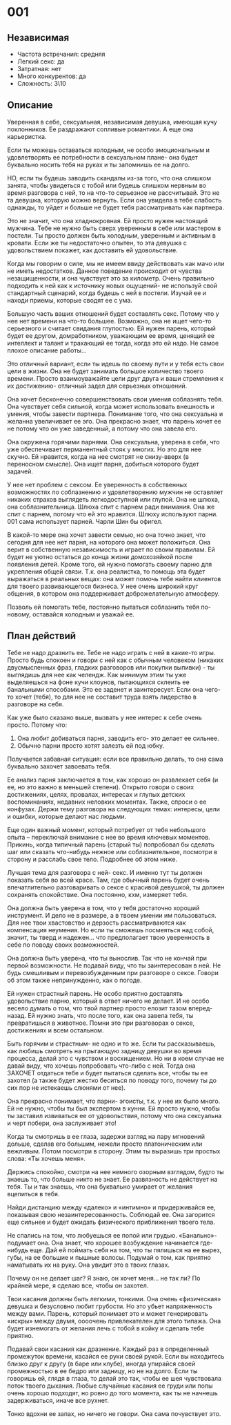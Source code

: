 # 001

## Независимая

* Частота встречания: средняя
* Легкий секс: да
* Затратная: нет
* Много конкурентов: да
* Сложность: 3\10

## Описание

Уверенная в себе, сексуальная, независимая девушка, имеющая кучу поклонников.  Ее раздражают сопливые романтики. А еще она карьеристка.

Если ты можешь оставаться холодным, не особо эмоциональным и удовлетворять ее потребности в сексуальном плане- она будет буквально носить тебя на руках и ты запомнишь ее на долго.

НО, если ты будешь заводить скандалы из-за того, что она слишком занята, чтобы увидеться с тобой или будешь слишком нервным во время разговора с ней, то на что-то серьезное не рассчитывай. Это не та девушка, которую можно вернуть. Если она увидела в тебе слабость однажды, то уйдет и больше не будет тебя рассматривать как партнера.

Это не значит, что она хладнокровная. Ей просто нужен настоящий мужчина. Тебе не нужно быть сверх уверенным в себе или мастером в постели. Ты просто должен быть холодным, уверенным и активным в кровати. Если же ты недостаточно опытен, то эта девушка с удовольствием покажет, как доставить ей удовольствие.

Когда мы говорим о силе, мы не имеем ввиду действовать как мачо или не иметь недостатков. Данное поведение происходит от чувства незащищенности, и она чувствует это за километр. Очень правильно подходить к ней как к источнику новых ощущений- не используй свой стандартный сценарий, когда будешь с ней в постели. Изучай ее и находи приемы, которые сводят ее с ума.

Большую часть ваших отношений будет составлять секс. Потому что у нее нет времени на что-то большее. Возможно, она не ищет чего-то серьезного и считает свидания глупостью. Ей нужен парень, который будет ее другом, домработником, уважающим ее время, ценящий ее интеллект и талант и трахающий ее тогда, когда это ей надо. Не самое плохое описание работы…

Это отличный вариант, если ты идешь по своему пути и у тебя есть свои цели в жизни. Она не будет занимать большое количество твоего времени. Просто взаимоуважайте цели друг друга и ваши стремления к их достижению- отличный задел для серьезных отношений.

Она хочет бесконечно совершенствовать свои умения соблазнять тебя. Она чувствует себя сильной, когда может использовать внешность и умения, чтобы завести партнера. Понимание того, что она сексуальна и желанна увеличивает ее эго. Она прекрасно знает, что парень хочет ее не потому что он уже заведенный, а потому что она завела его.

Она окружена горячими парнями. Она сексуальна, уверена в себя, что уже обеспечивает перманентный стояк у многих. Но это для нее скучно. Ей нравится, когда на нее смотрят не снизу-вверх (в переносном смысле). Она ищет парня, добиться которого будет задачей.

У нее нет проблем с сексом.  Ее уверенность в собственных возможностях по соблазнению и удовлетворению мужчин не оставляет никаких страхов выглядеть легкодоступной или глупой.  Она не шлюха, она соблазнительница.  Шлюха спит с парнем ради внимания. Она же спит с парнем, потому что ей это нравится. Шлюху используют парни. 001 сама использует парней. Чарли Шин бы офигел.

В какой-то мере она хочет завести семью, но она точно знает, что сегодня для нее нет парня, на которого она может положиться. Она верит в собственную независимость и играет по своим правилам. Ей будет не уютно остаться до конца жизни домохозяйкой после появления детей.  Кроме того, ей нужно помогать своему парню для укрепления общей связи. Т.к. она реалистка, то помощь эта будет выражаться в реальных вещах: она может помочь тебе найти клиентов для твоего развивающегося бизнеса. У нее очень широкий круг общения, в котором она поддерживает доброжелательную атмосферу.

Позволь ей помогать тебе, постоянно пытаться соблазнить тебя по-новому, оставайся холодным и уважай ее.

## План действий

Тебе не надо дразнить ее. Тебе не надо играть с ней в какие-то игры. Просто будь спокоен и говори с ней как с обычным человеком (никаких двусмысленных фраз, гладких разговоров или покупки выпивки) - ты выглядишь для нее как челендж. Как минимум этим ты уже выделяешься на фоне кучи клоунов, пытающихся склеить ее банальными способами. Это ее заденет и заинтересует. Если она чего-то хочет (тебя), то для нее не составит труда взять лидерство в разговоре на себя.

Как уже было сказано выше, вызвать у нее интерес к себе очень просто. Потому что:

1. Она любит добиваться парня, заводить его- это делает ее сильнее.
2. Обычно парни просто хотят залезть ей под юбку.

Получается забавная ситуация: если все правильно делать, то она сама буквально захочет завоевать тебя.

Ее анализ парня заключается в том, как хорошо он развлекает себя (и ее, но это важно в меньшей степени). Открыто говори о своих достижениях, целях, провалах, интересах и глупых детских воспоминаниях, недавних неловких моментах. Также, спроси о ее конфузах. Держи тему разговора на следующих темах: интересы, цели и ошибки, которые делают нас людьми.

Еще один важный момент, который потребует от тебя небольшого опыта – переключай внимание с нее во время ключевых моментов. Прикинь, когда типичный парень (старый ты) попробовал бы сделать шаг или сказать что-нибудь нежное или соблазнительное, посмотри в сторону и расслабь свое тело. Подробнее об этом ниже.

Лучшая тема для разговора с ней- секс. И именно тут ты должен показать себя во всей красе. Там, где обычный парень будет очень впечатлительно разговаривать о сексе с красивой девушкой, ты должен сохранять спокойствие. Она постоянно, кхм, измеряет тебя.

Она должна быть уверена в том, что у тебя достаточно хороший инструмент. И дело не в размере, а в твоем умении им пользоваться. Для нее твои хвастовство и дерзость рассматриваются как компенсация неумения. Но если ты сможешь посмеяться над собой, значит, ты тверд и надежен… что предполагает твою уверенность в себе по поводу своих возможностей.

Она должна быть уверена, что ты вынослив. Так что не кончай при первой возможности.  Не подавай виду, что ты заинтересован в ней. Не будь смешливым и перевозбужденным при разговоре о сексе. Говори об этом также непринужденно, как о погоде.

Ей нужен страстный парень.  Не особо приятно доставлять удовольствие парню, который в ответ ничего не делает. И не особо весело думать о том, что твой партнер просто елозит тазом вперед-назад. Ей нужно знать, что после того, как она завела тебя, ты превратишься в животное. Помни это при разговорах о сексе, достижениях и всем остальном.

Быть горячим и страстным- не одно и то же. Если ты рассказываешь, как любишь смотреть на прыгающую задницу девушки во время процесса, делай это с чувством и восхищением. Но ни в коем случае не давай виду, что хочешь попробовать что-либо с ней. Тогда она ЗАХОЧЕТ отдаться тебе и будет пытаться сделать все, чтобы ты ее захотел (а также будет жестко беситься по поводу того, почему ты до сих пор не истекаешь слюнями от нее).

Она прекрасно понимает, что парни- эгоисты, т.к. у нее их было много. Ей не нужно, чтобы ты был экспертом в кунни. Ей просто нужно, чтобы ты заставил извиваться ее от удовольствия, потому что она сексуальна и черт побери, она заслуживает это!

Когда ты смотришь в ее глаза, задержи взгляд на пару мгновений дольше, сделав его большим, нежели просто платоническим или вежливым. Потом посмотри в сторону. Этим ты выразишь три простых слова: «Ты хочешь меня».

Держись спокойно, смотри на нее немного озорным взглядом, будто ты знаешь то, что больше никто не знает. Ее развязность не действует на тебя. Ты и так знаешь, что она буквально умирает от желания вцепиться в тебя.

Найди дистанцию между «далеко» и «интимно» и придерживайся ее, показывая свою незаинтересованность. Соблюдай ее. Она загорится еще сильнее и будет ожидать физического приближения твоего тела.

Не спались на том, что любуешься ее попой или грудью. «Банально»- подумает она.  Она знает, что хорошее возбуждение начинается где-нибудь еще.  Дай ей поймать себя на том, что ты пялишься на ее вырез, губы, на ее большие и пышные волосы. Подумай о том, как приятно наматывать их на руку. Она увидит это в твоих глазах.

Почему он не делает шаг? Я знаю, он хочет меня… не так ли? По крайней мере, я сделаю все, чтобы он захотел.

Твои касания должны быть легкими, тонкими.  Она очень «физическая» девушка и безусловно любит грубости. Но это убьет напряженность между вами. Парень, который понимает это и может генерировать «искры» между двумя, оооочень привлекателен для этого типажа. Она будет изнемогать от желания лечь с тобой в койку и сделать тебе приятно.

Подавай свои касания как дразнение. Каждый раз в определенный промежуток времени, касайся ее руки своей рукой.  Если вы находитесь близко друг к другу (в баре или клубе), иногда упирайся своей промежностью в ее бедро или задницу, но не на долго.  Если ты говоришь ей, глядя в глаза, то делай это так, чтобы ее шея чувствовала поток твоего дыхания. Любые случайные касания ее груди или попы очень хорошо подходят, но ровно до того момента, как ты не начнешь задерживаться, иначе все рухнет.

Тонко вдохни ее запах, но ничего не говори. Она сама почувствует это.